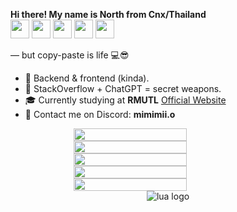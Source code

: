 **Hi there! My name is North from Cnx/Thailand**  
<img src="https://cdn.jsdelivr.net/gh/devicons/devicon/icons/c/c-original.svg" width="30" height="30"/>
<img src="https://cdn.jsdelivr.net/gh/devicons/devicon/icons/cplusplus/cplusplus-original.svg" width="30" height="30"/>
<img src="https://cdn.jsdelivr.net/gh/devicons/devicon/icons/csharp/csharp-original.svg" width="30" height="30"/>
<img src="https://cdn.jsdelivr.net/gh/devicons/devicon/icons/python/python-original.svg" width="30" height="30"/>
<img src="https://cdn.jsdelivr.net/gh/devicons/devicon/icons/lua/lua-original.svg" width="30" height="30"/>


— but copy-paste is life 💻😎

- 🔧 Backend & frontend (kinda).
- 🧠 StackOverflow + ChatGPT = secret weapons.
- 🎓 Currently studying at **RMUTL** [Official Website](https://www.rmutl.ac.th/)
- 💬 Contact me on Discord: **mimimii.o**

<div style="display: flex; flex-direction: column; align-items: center;">
<img src="https://github-readme-stats.vercel.app/api?username=monthonsova&theme=dark" width="60%" />
<img src="https://github-readme-stats.vercel.app/api/top-langs/?username=monthonsova&theme=dark" width="60%" />
<img src="https://cdn.jsdelivr.net/gh/devicons/devicon/icons/blender/blender-original.svg" width="60% alt="blender logo"  /> 
<img src="https://cdn.jsdelivr.net/gh/devicons/devicon/icons/unrealengine/unrealengine-original.svg" width="60% alt="unrealengine logo"  />
<img src="https://cdn.jsdelivr.net/gh/devicons/devicon/icons/figma/figma-original.svg" width="60% alt="figma logo"  />
<img src="https://cdn.jsdelivr.net/gh/devicons/devicon/icons/lua/lua-original.svg"  alt="lua logo"  />

</div>
